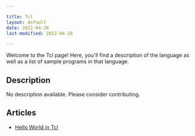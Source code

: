 ```yaml
---

title: Tcl
layout: default
date: 2022-04-28
last-modified: 2022-04-28

---
```


Welcome to the Tcl page! Here, you'll find a description of the language as well as a list of sample programs in that language.

## Description

No description available. Please consider contributing.

## Articles

- [Hello World in Tcl](https://sampleprograms.io/projects/hello-world/tcl)